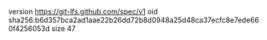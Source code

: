 version https://git-lfs.github.com/spec/v1
oid sha256:b6d357bca2ad1aae22b26dd72b8d0948a25d48ca37ecfc8e7ede660f4256053d
size 47
